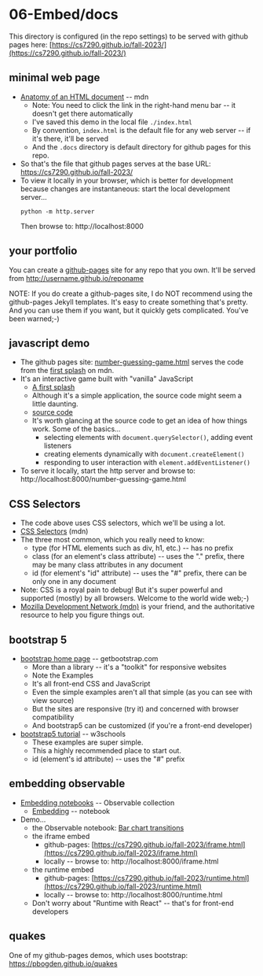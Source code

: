 # 06-Embed/docs

This directory is configured (in the repo settings) to be served with github pages
here: [https://cs7290.github.io/fall-2023/](https://cs7290.github.io/fall-2023/)

## minimal web page

* [Anatomy of an HTML document](https://developer.mozilla.org/en-US/docs/Learn/HTML/Introduction_to_HTML/Getting_started#anatomy_of_an_html_document) -- mdn
  * Note: You need to click the link in the right-hand menu bar -- it doesn't get there automatically
  * I've saved this demo in the local file `./index.html`
  * By convention, `index.html` is the default file for any web server -- if it's there, it'll be served
  * And the `.docs` directory is default directory for github pages for this repo.
* So that's the file that github pages serves at the base URL: https://cs7290.github.io/fall-2023/
* To view it locally in your browser, which is better for development because changes are instantaneous:
  start the local development server...
  ```
  python -m http.server
  ```
  Then browse to: http://localhost:8000

## your portfolio

You can create a [github-pages](https://pages.github.com/) site for any repo that you own.
It'll be served from http://username.github.io/reponame

NOTE: If you do create a github-pages site, I do NOT recommend using the github-pages Jekyll templates. 
It's easy to create something that's pretty. And you can use them if you want, but it quickly gets complicated.
You've been warned;-)

## javascript demo

* The github pages site: [number-guessing-game.html](https://cs7290.github.io/fall-2023/number-guessing-game.html)
  serves the code from the
  [first splash](https://developer.mozilla.org/en-US/docs/Learn/JavaScript/First_steps/A_first_splash) on mdn.
* It's an interactive game built with "vanilla" JavaScript
  * [A first splash](https://developer.mozilla.org/en-US/docs/Learn/JavaScript/First_steps/A_first_splash)
  * Although it's a simple application, the source code might seem a little daunting.
  * [source code](https://github.com/mdn/learning-area/blob/main/javascript/introduction-to-js-1/first-splash/number-guessing-game.html)
  * It's worth glancing at the source code to get an idea of how things work. Some of the basics...
    * selecting elements with `document.querySelector()`, adding event listeners
    * creating elements dynamically with `document.createElement()`
    * responding to user interaction with `element.addEventListener()`
* To serve it locally, start the http server and browse to: http://localhost:8000/number-guessing-game.html

## CSS Selectors

* The code above uses CSS selectors, which we'll be using a lot.
* [CSS Selectors](https://developer.mozilla.org/en-US/docs/Learn/CSS/Building_blocks/Selectors#types_of_selectors) (mdn)
* The three most common, which you really need to know: 
  * type (for HTML elements such as div, h1, etc.) -- has no prefix
  * class (for an element's class attribute) -- uses the "." prefix, there may be many class attributes in any document
  * id (for element's "id" attribute) -- uses the "#" prefix, there can be only one in any document
* Note: CSS is a royal pain to debug! But it's super powerful and supported (mostly) by all browsers. 
  Welcome to the world wide web;-)
* [Mozilla Development Network (mdn)](http://developer.mozilla.org) is your friend, and the authoritative 
  resource to help you figure things out.

## bootstrap 5

* [bootstrap home page](https://getbootstrap.com/) -- getbootstrap.com
  * More than a library -- it's a "toolkit" for responsive websites
  * Note the Examples
  * It's all front-end CSS and JavaScript
  * Even the simple examples aren't all that simple (as you can see with view source)
  * But the sites are responsive (try it) and concerned with browser compatibility
  * And bootstrap5 can be customized (if you're a front-end developer)
* [bootstrap5 tutorial](https://www.w3schools.com/bootstrap5/index.php) -- w3schools
  * These examples are super simple.
  * This a highly recommended place to start out.
  * id (element's id attribute) -- uses the "#" prefix

## embedding observable

* [Embedding notebooks](https://observablehq.com/collection/@observablehq/embedding-notebooks) -- Observable collection
  * [Embedding](https://observablehq.com/@observablehq/embeds?collection=@observablehq/embedding-notebooks) -- notebook
* Demo...
  * the Observable notebook: [Bar chart transitions](https://observablehq.com/@d3/bar-chart-transitions)
  * the iframe embed
    * github-pages: [https://cs7290.github.io/fall-2023/iframe.html](https://cs7290.github.io/fall-2023/iframe.html)
    * locally -- browse to: http://localhost:8000/iframe.html
  * the runtime embed
    * github-pages: [https://cs7290.github.io/fall-2023/runtime.html](https://cs7290.github.io/fall-2023/runtime.html)
    * locally -- browse to: http://localhost:8000/runtime.html
  * Don't worry about "Runtime with React" -- that's for front-end developers

## quakes

One of my github-pages demos, which uses bootstrap: https://pbogden.github.io/quakes
